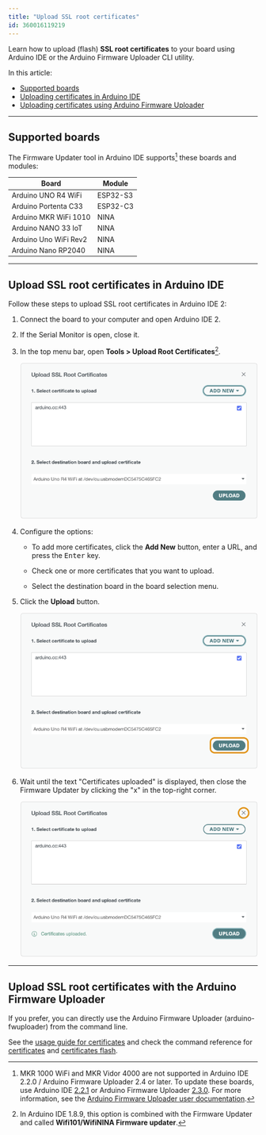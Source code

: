 ```yaml
---
title: "Upload SSL root certificates"
id: 360016119219
---
```


Learn how to upload (flash) **SSL root certificates** to your board using Arduino IDE or the Arduino Firmware Uploader CLI utility.

In this article:

* [Supported boards](#supported-boards)
* [Uploading certificates in Arduino IDE](#arduino-ide)
* [Uploading certificates using Arduino Firmware Uploader](#arduino-firmware-uploader)

---

## Supported boards

The Firmware Updater tool in Arduino IDE supports[^deprecated] these boards and modules:

| Board                 | Module   |
|-----------------------|----------|
| Arduino UNO R4 WiFi   | ESP32-S3 |
| Arduino Portenta C33  | ESP32-C3 |
| Arduino MKR WiFi 1010 | NINA     |
| Arduino NANO 33 IoT   | NINA     |
| Arduino Uno WiFi Rev2 | NINA     |
| Arduino Nano RP2040   | NINA     |

[^deprecated]: MKR 1000 WiFi and MKR Vidor 4000 are not supported in Arduino IDE 2.2.0 / Arduino Firmware Uploader 2.4 or later. To update these boards, use Arduino IDE [2.2.1](https://github.com/arduino/arduino-ide/releases/tag/2.1.1) or Arduino Firmware Uploader [2.3.0](https://github.com/arduino/arduino-fwuploader/releases/tag/2.3.0). For more information, see the [Arduino Firmware Uploader user documentation](https://arduino.github.io/arduino-fwuploader/latest/deprecated/).

---

<a id="arduino-ide"></a>

## Upload SSL root certificates in Arduino IDE

Follow these steps to upload SSL root certificates in Arduino IDE 2:

1. Connect the board to your computer and open Arduino IDE 2.

1. If the Serial Monitor is open, close it.

1. In the top menu bar, open **Tools > Upload Root Certificates**[^1.8.9].

   ![The Upload SSL Root Certificates tool.](img/ide-2-certificates.png)

1. Configure the options:

   * To add more certificates, click the **Add New** button, enter a URL, and press the <kbd>Enter</kbd> key.

   * Check one or more certificates that you want to upload.

   * Select the destination board in the board selection menu.

1. Click the **Upload** button.

   ![The Upload button in the Upload SSL Root Certificates tool.](img/ide-2-certificates-upload.png)

1. Wait until the text "Certificates uploaded" is displayed, then close the Firmware Updater by clicking the "x" in the top-right corner.

   ![Closing the Upload SSL Root Certificates tool.](img/ide-2-certificates-complete.png)

[^1.8.9]: In Arduino IDE 1.8.9, this option is combined with the Firmware Updater and called **Wifi101/WifiNINA Firmware updater**.

---

<a id="arduino-firmware-uploader"></a>

## Upload SSL root certificates with the Arduino Firmware Uploader

If you prefer, you can directly use the Arduino Firmware Uploader (arduino-fwuploader) from the command line.

See the [usage guide for certificates](https://arduino.github.io/arduino-fwuploader/2.4/usage/#certificates) and check the command reference for [certificates](https://arduino.github.io/arduino-fwuploader/latest/commands/arduino-fwuploader_certificates/) and [certificates flash](https://arduino.github.io/arduino-fwuploader/2.4/commands/arduino-fwuploader_certificates_flash/).

[^deprecated]: MKR 1000 WiFi and MKR Vidor 4000 are not supported in Arduino IDE 2.2.0 / Arduino Firmware Uploader 2.4 or later. To update these boards, use Arduino IDE [2.2.1](https://github.com/arduino/arduino-ide/releases/tag/2.1.1) or Arduino Firmware Uploader [2.3.0](https://github.com/arduino/arduino-fwuploader/releases/tag/2.3.0). For more information, see the [Arduino Firmware Uploader user documentation](https://arduino.github.io/arduino-fwuploader/latest/deprecated/).
